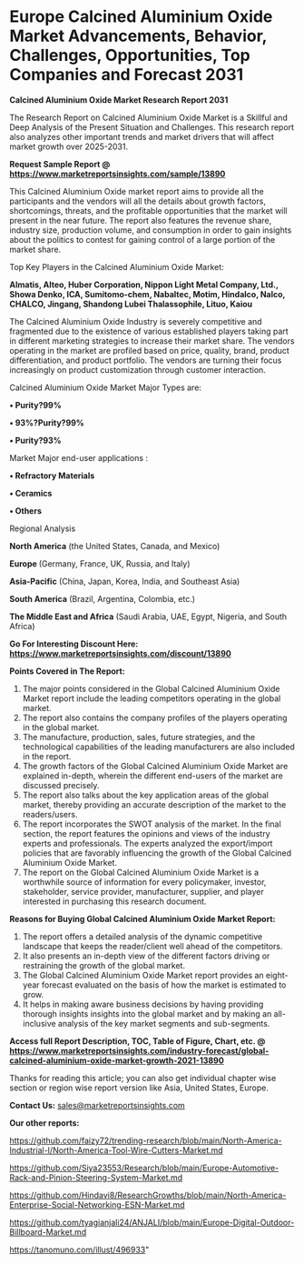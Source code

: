 # Europe Calcined Aluminium Oxide Market Advancements, Behavior, Challenges, Opportunities, Top Companies and Forecast 2031

<strong>Calcined Aluminium Oxide Market Research Report 2031</strong>

The Research Report on Calcined Aluminium Oxide Market is a Skillful and Deep Analysis of the Present Situation and Challenges. This research report also analyzes other important trends and market drivers that will affect market growth over 2025-2031.

<strong>Request Sample Report @ <a href=https://www.marketreportsinsights.com/sample/13890>https://www.marketreportsinsights.com/sample/13890</a></strong>

This Calcined Aluminium Oxide market report aims to provide all the participants and the vendors will all the details about growth factors, shortcomings, threats, and the profitable opportunities that the market will present in the near future. The report also features the revenue share, industry size, production volume, and consumption in order to gain insights about the politics to contest for gaining control of a large portion of the market share.

Top Key Players in the Calcined Aluminium Oxide Market:

<strong>Almatis, Alteo, Huber Corporation, Nippon Light Metal Company, Ltd., Showa Denko, ICA, Sumitomo-chem, Nabaltec, Motim, Hindalco, Nalco, CHALCO, Jingang, Shandong Lubei Thalassophile, Lituo, Kaiou</strong>

The Calcined Aluminium Oxide Industry is severely competitive and fragmented due to the existence of various established players taking part in different marketing strategies to increase their market share. The vendors operating in the market are profiled based on price, quality, brand, product differentiation, and product portfolio. The vendors are turning their focus increasingly on product customization through customer interaction.

Calcined Aluminium Oxide Market Major Types are:

<strong>• Purity?99%

• 93%?Purity?99%

• Purity?93%</strong>

Market Major end-user applications :

<strong>• Refractory Materials

• Ceramics

• Others</strong>

Regional Analysis

</u><strong><b>North America</b></strong> (the United States, Canada, and Mexico)

<strong><b>Europe </b></strong>(Germany, France, UK, Russia, and Italy)

<strong><b>Asia-Pacific</b></strong> (China, Japan, Korea, India, and Southeast Asia)

<strong><b>South America</b></strong> (Brazil, Argentina, Colombia, etc.)

<strong><b>The Middle East and Africa</b></strong> (Saudi Arabia, UAE, Egypt, Nigeria, and South Africa)

<strong>Go For Interesting Discount Here: <a href=https://www.marketreportsinsights.com/discount/13890>https://www.marketreportsinsights.com/discount/13890</a></strong>

<strong>Points Covered in The Report:</strong>
<ol>
  <li>The major points considered in the Global Calcined Aluminium Oxide Market report include the leading competitors operating in the global market.</li>
  <li>The report also contains the company profiles of the players operating in the global market.</li>
  <li>The manufacture, production, sales, future strategies, and the technological capabilities of the leading manufacturers are also included in the report.</li>
  <li>The growth factors of the Global Calcined Aluminium Oxide Market are explained in-depth, wherein the different end-users of the market are discussed precisely.</li>
  <li>The report also talks about the key application areas of the global market, thereby providing an accurate description of the market to the readers/users.</li>
  <li>The report incorporates the SWOT analysis of the market. In the final section, the report features the opinions and views of the industry experts and professionals. The experts analyzed the export/import policies that are favorably influencing the growth of the Global Calcined Aluminium Oxide Market.</li>
  <li>The report on the Global Calcined Aluminium Oxide Market is a worthwhile source of information for every policymaker, investor, stakeholder, service provider, manufacturer, supplier, and player interested in purchasing this research document.</li>
</ol>
<strong>Reasons for Buying Global Calcined Aluminium Oxide Market Report:</strong>

<ol>
  <li>The report offers a detailed analysis of the dynamic competitive landscape that keeps the reader/client well ahead of the competitors.</li>
  <li>It also presents an in-depth view of the different factors driving or restraining the growth of the global market.</li>
  <li>The Global Calcined Aluminium Oxide Market report provides an eight-year forecast evaluated on the basis of how the market is estimated to grow.</li>
  <li>It helps in making aware business decisions by having providing thorough insights insights into the global market and by making an all-inclusive analysis of the key market segments and sub-segments.</li>
</ol>
<strong>Access full Report Description, TOC, Table of Figure, Chart, etc. @ <a href=https://www.marketreportsinsights.com/industry-forecast/global-calcined-aluminium-oxide-market-growth-2021-13890>https://www.marketreportsinsights.com/industry-forecast/global-calcined-aluminium-oxide-market-growth-2021-13890</a></strong>


Thanks for reading this article; you can also get individual chapter wise section or region wise report version like Asia, United States, Europe.

<strong>Contact Us:</strong>
sales@marketreportsinsights.com

<strong>Our other reports:</strong>

<a href=https://github.com/faizy72/trending-research/blob/main/North-America-Industrial-I/North-America-Tool-Wire-Cutters-Market.md>https://github.com/faizy72/trending-research/blob/main/North-America-Industrial-I/North-America-Tool-Wire-Cutters-Market.md</a>

<a href=https://github.com/Siya23553/Research/blob/main/Europe-Automotive-Rack-and-Pinion-Steering-System-Market.md>https://github.com/Siya23553/Research/blob/main/Europe-Automotive-Rack-and-Pinion-Steering-System-Market.md</a>

<a href=https://github.com/Hindavi8/ResearchGrowths/blob/main/North-America-Enterprise-Social-Networking-ESN-Market.md>https://github.com/Hindavi8/ResearchGrowths/blob/main/North-America-Enterprise-Social-Networking-ESN-Market.md</a>

<a href=https://github.com/tyagianjali24/ANJALI/blob/main/Europe-Digital-Outdoor-Billboard-Market.md>https://github.com/tyagianjali24/ANJALI/blob/main/Europe-Digital-Outdoor-Billboard-Market.md</a>

<a href=https://tanomuno.com/illust/496933>https://tanomuno.com/illust/496933</a>"

